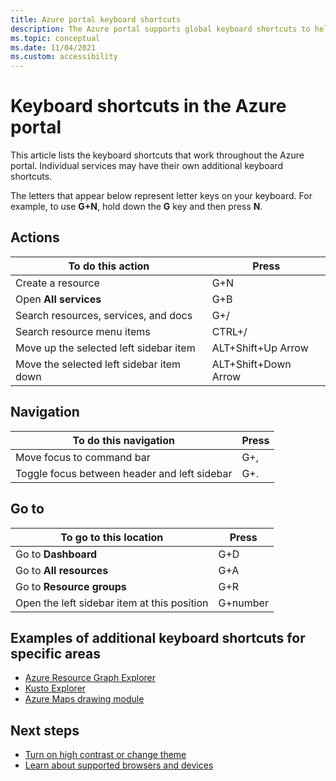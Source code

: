 ```yaml
---
title: Azure portal keyboard shortcuts
description: The Azure portal supports global keyboard shortcuts to help you perform actions, navigate, and go to locations in the Azure portal. 
ms.topic: conceptual
ms.date: 11/04/2021
ms.custom: accessibility
---
```


# Keyboard shortcuts in the Azure portal

This article lists the keyboard shortcuts that work throughout the Azure portal. Individual services may have their own additional keyboard shortcuts.

The letters that appear below represent letter keys on your keyboard. For example, to use **G+N**, hold down the **G** key and then press **N**.

## Actions

|To do this action |Press |
| --- | --- |
|Create a resource|G+N|
|Open **All services**|G+B|
|Search resources, services, and docs|G+/|
|Search resource menu items|CTRL+/ |
|Move up the selected left sidebar item |ALT+Shift+Up Arrow|
|Move the selected left sidebar item down |ALT+Shift+Down Arrow|

## Navigation

|To do this navigation |Press |
| --- | --- |
|Move focus to command bar |G+, |
|Toggle focus between header and left sidebar | G+. |

## Go to

|To go to this location |Press |
| --- | --- |
|Go to **Dashboard** |G+D |
|Go to **All resources**|G+A |
|Go to **Resource groups**|G+R |
|Open the left sidebar item at this position |G+number|

## Examples of additional keyboard shortcuts for specific areas

- [Azure Resource Graph Explorer](../governance/resource-graph/reference/keyboard-shortcuts.md)
- [Kusto Explorer](/azure/data-explorer/kusto/tools/kusto-explorer-shortcuts)
- [Azure Maps drawing module](../azure-maps/drawing-tools-interactions-keyboard-shortcuts.md)

## Next steps

- [Turn on high contrast or change theme](set-preferences.md#choose-a-theme-or-enable-high-contrast)
- [Learn about supported browsers and devices](azure-portal-supported-browsers-devices.md)
